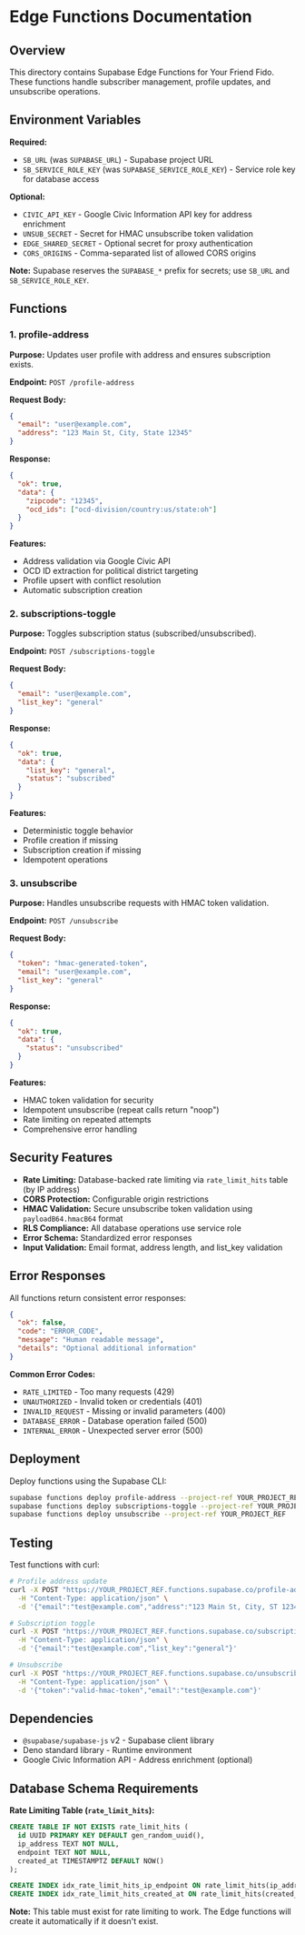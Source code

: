 # Edge Functions Documentation

## Overview

This directory contains Supabase Edge Functions for Your Friend Fido. These functions handle subscriber management, profile updates, and unsubscribe operations.

## Environment Variables

**Required:**
- `SB_URL` (was `SUPABASE_URL`) - Supabase project URL
- `SB_SERVICE_ROLE_KEY` (was `SUPABASE_SERVICE_ROLE_KEY`) - Service role key for database access

**Optional:**
- `CIVIC_API_KEY` - Google Civic Information API key for address enrichment
- `UNSUB_SECRET` - Secret for HMAC unsubscribe token validation
- `EDGE_SHARED_SECRET` - Optional secret for proxy authentication
- `CORS_ORIGINS` - Comma-separated list of allowed CORS origins

**Note:** Supabase reserves the `SUPABASE_*` prefix for secrets; use `SB_URL` and `SB_SERVICE_ROLE_KEY`.

## Functions

### 1. profile-address

**Purpose:** Updates user profile with address and ensures subscription exists.

**Endpoint:** `POST /profile-address`

**Request Body:**
```json
{
  "email": "user@example.com",
  "address": "123 Main St, City, State 12345"
}
```

**Response:**
```json
{
  "ok": true,
  "data": {
    "zipcode": "12345",
    "ocd_ids": ["ocd-division/country:us/state:oh"]
  }
}
```

**Features:**
- Address validation via Google Civic API
- OCD ID extraction for political district targeting
- Profile upsert with conflict resolution
- Automatic subscription creation

### 2. subscriptions-toggle

**Purpose:** Toggles subscription status (subscribed/unsubscribed).

**Endpoint:** `POST /subscriptions-toggle`

**Request Body:**
```json
{
  "email": "user@example.com",
  "list_key": "general"
}
```

**Response:**
```json
{
  "ok": true,
  "data": {
    "list_key": "general",
    "status": "subscribed"
  }
}
```

**Features:**
- Deterministic toggle behavior
- Profile creation if missing
- Subscription creation if missing
- Idempotent operations

### 3. unsubscribe

**Purpose:** Handles unsubscribe requests with HMAC token validation.

**Endpoint:** `POST /unsubscribe`

**Request Body:**
```json
{
  "token": "hmac-generated-token",
  "email": "user@example.com",
  "list_key": "general"
}
```

**Response:**
```json
{
  "ok": true,
  "data": {
    "status": "unsubscribed"
  }
}
```

**Features:**
- HMAC token validation for security
- Idempotent unsubscribe (repeat calls return "noop")
- Rate limiting on repeated attempts
- Comprehensive error handling

## Security Features

- **Rate Limiting:** Database-backed rate limiting via `rate_limit_hits` table (by IP address)
- **CORS Protection:** Configurable origin restrictions
- **HMAC Validation:** Secure unsubscribe token validation using `payloadB64.hmacB64` format
- **RLS Compliance:** All database operations use service role
- **Error Schema:** Standardized error responses
- **Input Validation:** Email format, address length, and list_key validation

## Error Responses

All functions return consistent error responses:

```json
{
  "ok": false,
  "code": "ERROR_CODE",
  "message": "Human readable message",
  "details": "Optional additional information"
}
```

**Common Error Codes:**
- `RATE_LIMITED` - Too many requests (429)
- `UNAUTHORIZED` - Invalid token or credentials (401)
- `INVALID_REQUEST` - Missing or invalid parameters (400)
- `DATABASE_ERROR` - Database operation failed (500)
- `INTERNAL_ERROR` - Unexpected server error (500)

## Deployment

Deploy functions using the Supabase CLI:

```bash
supabase functions deploy profile-address --project-ref YOUR_PROJECT_REF
supabase functions deploy subscriptions-toggle --project-ref YOUR_PROJECT_REF
supabase functions deploy unsubscribe --project-ref YOUR_PROJECT_REF
```

## Testing

Test functions with curl:

```bash
# Profile address update
curl -X POST "https://YOUR_PROJECT_REF.functions.supabase.co/profile-address" \
  -H "Content-Type: application/json" \
  -d '{"email":"test@example.com","address":"123 Main St, City, ST 12345"}'

# Subscription toggle
curl -X POST "https://YOUR_PROJECT_REF.functions.supabase.co/subscriptions-toggle" \
  -H "Content-Type: application/json" \
  -d '{"email":"test@example.com","list_key":"general"}'

# Unsubscribe
curl -X POST "https://YOUR_PROJECT_REF.functions.supabase.co/unsubscribe" \
  -H "Content-Type: application/json" \
  -d '{"token":"valid-hmac-token","email":"test@example.com"}'
```

## Dependencies

- `@supabase/supabase-js` v2 - Supabase client library
- Deno standard library - Runtime environment
- Google Civic Information API - Address enrichment (optional)

## Database Schema Requirements

**Rate Limiting Table (`rate_limit_hits`):**
```sql
CREATE TABLE IF NOT EXISTS rate_limit_hits (
  id UUID PRIMARY KEY DEFAULT gen_random_uuid(),
  ip_address TEXT NOT NULL,
  endpoint TEXT NOT NULL,
  created_at TIMESTAMPTZ DEFAULT NOW()
);

CREATE INDEX idx_rate_limit_hits_ip_endpoint ON rate_limit_hits(ip_address, endpoint);
CREATE INDEX idx_rate_limit_hits_created_at ON rate_limit_hits(created_at);
```

**Note:** This table must exist for rate limiting to work. The Edge functions will create it automatically if it doesn't exist.
